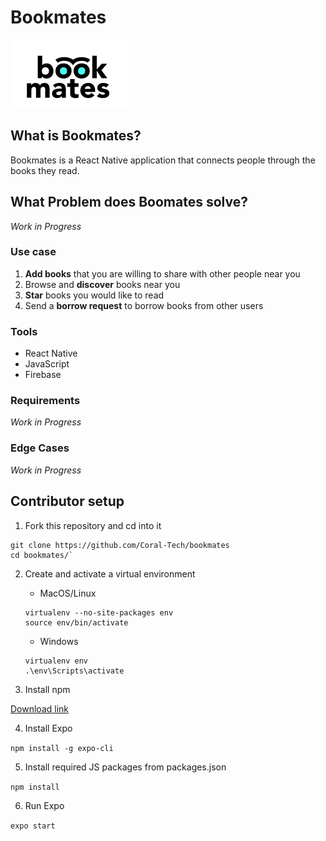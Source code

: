 # Bookmates

![GitHub Logo](/src/img/logo.png)

## What is Bookmates?

Bookmates is a React Native application that connects people through the books they read.

## What Problem does Boomates solve?

_Work in Progress_

### Use case

1. **Add books** that you are willing to share with other people near you
2. Browse and **discover** books near you
3. **Star** books you would like to read
4. Send a **borrow request** to borrow books from other users

### Tools

- React Native
- JavaScript
- Firebase

### Requirements

_Work in Progress_

### Edge Cases

_Work in Progress_

## Contributor setup

1. Fork this repository and cd into it

```
git clone https://github.com/Coral-Tech/bookmates
cd bookmates/`
```

2. Create and activate a virtual environment

   - MacOS/Linux

   ```
   virtualenv --no-site-packages env
   source env/bin/activate
   ```

   - Windows

   ```
   virtualenv env
   .\env\Scripts\activate
   ```

3. Install npm

[Download link](https://nodejs.org/en/)

4. Install Expo

`npm install -g expo-cli`

5. Install required JS packages from packages.json

`npm install`

6. Run Expo

`expo start`
